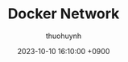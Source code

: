 ---
title: Docker Network
author: thuohuynh
date: 2023-10-10 16:10:00 +0900
categories: [Docker, Network, Host]
tags: [docker]
render_with_liquid: false
---